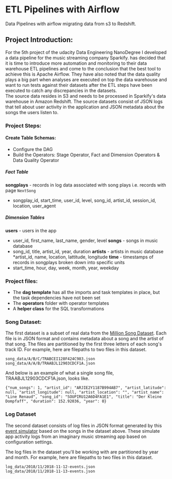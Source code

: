 # ETL Pipelines with Airflow
Data Pipelines with airflow migrating data from s3 to Redshift.   
    
## Project Introduction:
For the 5th project of the udacity Data Engineering NanoDegree
I developed a data pipeline for the music streaming company Sparkify. has decided that it is time to introduce more automation and monitoring to their data warehouse ETL pipelines and come to the conclusion that the best tool to achieve this is Apache Airflow. They have also noted that the data quality plays a big part when analyses are executed on top the data warehouse and want to run tests against their datasets after the ETL steps have been executed to catch any discrepancies in the datasets.    
The source data resides in S3 and needs to be processed in Sparkify's data warehouse in Amazon Redshift. The source datasets consist of JSON logs that tell about user activity in the application and JSON metadata about the songs the users listen to.
    
### Project Steps:      
#### Create Table Schemas:     
* Configure the DAG
* Build the Operators: Stage Operator, Fact and Dimension Operators & Data Quality Operator

##### Fact Table
__songplays__ - records in log data associated with song plays i.e. records with page `NextSong`
* songplay_id, start_time, user_id, level, song_id, artist_id, session_id, location, user_agent
##### Dimension Tables
__users__ - users in the app
* user_id, first_name, last_name, gender, level
__songs__ - songs in music database
* song_id, title, artist_id, year, duration
__artists__ - artists in music database
*artist_id, name, location, lattitude, longitude
__time__ - timestamps of records in songplays broken down into specific units
* start_time, hour, day, week, month, year, weekday

### Project files:     
* The __dag template__ has all the imports and task templates in place, but the task dependencies have not been set
* The __operators__ folder with operator templates
* A __helper class__ for the SQL transformations


### Song Dataset:    
The first dataset is a subset of real data from the [Million Song Dataset](https://labrosa.ee.columbia.edu/millionsong). Each file is in JSON format and contains metadata about a song and the artist of that song. The files are partitioned by the first three letters of each song's track ID. For example, here are filepaths to two files in this dataset.
    
```
song_data/A/B/C/TRABCEI128F424C983.json
song_data/A/A/B/TRAABJL12903CDCF1A.json
```
    
And below is an example of what a single song file, TRAABJL12903CDCF1A.json, looks like.
    
```
{"num_songs": 1, "artist_id": "ARJIE2Y1187B994AB7", "artist_latitude": null, "artist_longitude": null, "artist_location": "", "artist_name": "Line Renaud", "song_id": "SOUPIRU12A6D4FA1E1", "title": "Der Kleine Dompfaff", "duration": 152.92036, "year": 0}
```
    
### Log Dataset
The second dataset consists of log files in JSON format generated by this [event simulator](https://github.com/Interana/eventsim) based on the songs in the dataset above. These simulate app activity logs from an imaginary music streaming app based on configuration settings.

The log files in the dataset you'll be working with are partitioned by year and month. For example, here are filepaths to two files in this dataset.
    
```
log_data/2018/11/2018-11-12-events.json
log_data/2018/11/2018-11-13-events.json
```